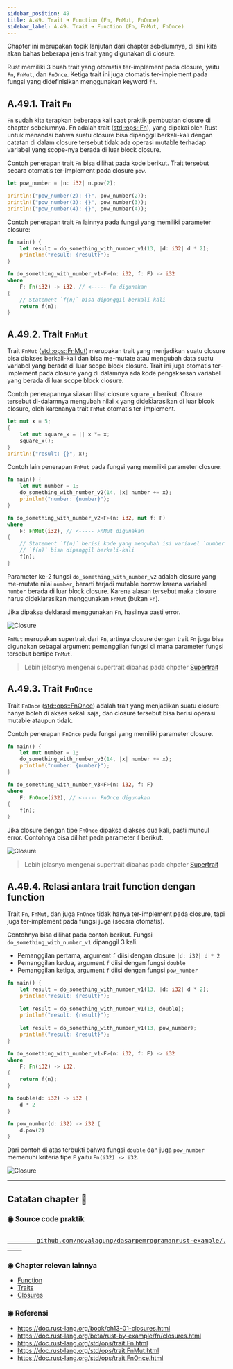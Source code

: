 ```yaml
---
sidebar_position: 49
title: A.49. Trait ➜ Function (Fn, FnMut, FnOnce)
sidebar_label: A.49. Trait ➜ Function (Fn, FnMut, FnOnce)
---
```


Chapter ini merupakan topik lanjutan dari chapter sebelumnya, di sini kita akan bahas beberapa jenis trait yang digunakan di closure.

Rust memiliki 3 buah trait yang otomatis ter-implement pada closure, yaitu `Fn`, `FnMut`, dan `FnOnce`. Ketiga trait ini juga otomatis ter-implement pada fungsi yang didefinisikan menggunakan keyword `fn`.

## A.49.1. Trait `Fn`

`Fn` sudah kita terapkan beberapa kali saat praktik pembuatan closure di chapter sebelumnya. Fn adalah trait ([std::ops::Fn](https://doc.rust-lang.org/std/ops/trait.Fn.html)), yang dipakai oleh Rust untuk menandai bahwa suatu closure bisa dipanggil berkali-kali dengan catatan di dalam closure tersebut tidak ada operasi mutable terhadap variabel yang scope-nya berada di luar block closure.

Contoh penerapan trait `Fn` bisa dilihat pada kode berikut. Trait tersebut secara otomatis ter-implement pada closure `pow`.

```rust
let pow_number = |n: i32| n.pow(2);

println!("pow_number(2): {}", pow_number(2));
println!("pow_number(3): {}", pow_number(3));
println!("pow_number(4): {}", pow_number(4));
```

Contoh penerapan trait `Fn` lainnya pada fungsi yang memiliki parameter closure:

```rust
fn main() {
    let result = do_something_with_number_v1(13, |d: i32| d * 2);
    println!("result: {result}");
}

fn do_something_with_number_v1<F>(n: i32, f: F) -> i32
where
    F: Fn(i32) -> i32, // <----- Fn digunakan
{
    // Statement `f(n)` bisa dipanggil berkali-kali
    return f(n);
}
```

## A.49.2. Trait `FnMut`

Trait `FnMut` ([std::ops::FnMut](https://doc.rust-lang.org/std/ops/trait.FnMut.html)) merupakan trait yang menjadikan suatu closure bisa diakses berkali-kali dan bisa me-mutate atau mengubah data suatu variabel yang berada di luar scope block closure. Trait ini juga otomatis ter-implement pada closure yang di dalamnya ada kode pengaksesan variabel yang berada di luar scope block closure.

Contoh penerapannya silakan lihat closure `square_x` berikut. Closure tersebut di-dalamnya mengubah nilai `x` yang dideklarasikan di luar blcok closure, oleh karenanya trait `FnMut` otomatis ter-implement.

```rust
let mut x = 5;
{
    let mut square_x = || x *= x;
    square_x();
}
println!("result: {}", x);
```

Contoh lain penerapan `FnMut` pada fungsi yang memiliki parameter closure:

```rust
fn main() {
    let mut number = 1;
    do_something_with_number_v2(14, |x| number += x);
    println!("number: {number}");
}

fn do_something_with_number_v2<F>(n: i32, mut f: F)
where
    F: FnMut(i32), // <----- FnMut digunakan
{
    // Statement `f(n)` berisi kode yang mengubah isi variavel `number` (mutable).
    // `f(n)` bisa dipanggil berkali-kali
    f(n);
}
```

Parameter ke-2 fungsi `do_something_with_number_v2` adalah closure yang me-mutate nilai `number`, berarti terjadi mutable borrow karena variabel `number` berada di luar block closure. Karena alasan tersebut maka closure harus dideklarasikan menggunakan `FnMut` (bukan `Fn`).

Jika dipaksa deklarasi menggunakan `Fn`, hasilnya pasti error.

![Closure](img/trait-function-1.png)

`FnMut` merupakan supertrait dari `Fn`, artinya closure dengan trait `Fn` juga bisa digunakan sebagai argument pemanggilan fungsi di mana parameter fungsi tersebut bertipe `FnMut`.

> Lebih jelasnya mengenai supertrait dibahas pada chpater [Supertrait](#/wip/supertrait)

## A.49.3. Trait `FnOnce`

Trait `FnOnce` ([std::ops::FnOnce](https://doc.rust-lang.org/std/ops/trait.FnOnce.html)) adalah trait yang menjadikan suatu closure hanya boleh di akses sekali saja, dan closure tersebut bisa berisi operasi mutable ataupun tidak.

Contoh penerapan `FnOnce` pada fungsi yang memiliki parameter closure.

```rust
fn main() {
    let mut number = 1;
    do_something_with_number_v3(14, |x| number += x);
    println!("number: {number}");
}

fn do_something_with_number_v3<F>(n: i32, f: F)
where
    F: FnOnce(i32), // <----- FnOnce digunakan
{
    f(n);
}
```

Jika closure dengan tipe `FnOnce` dipaksa diakses dua kali, pasti muncul error. Contohnya bisa dilihat pada parameter `f` berikut.

![Closure](img/trait-function-2.png)

> Lebih jelasnya mengenai supertrait dibahas pada chpater [Supertrait](#/wip/supertrait)

## A.49.4. Relasi antara trait function dengan function

Trait `Fn`, `FnMut`, dan juga `FnOnce` tidak hanya ter-implement pada closure, tapi juga ter-implement pada fungsi juga (secara otomatis).

Contohnya bisa dilihat pada contoh berikut. Fungsi `do_something_with_number_v1` dipanggil 3 kali.

- Pemanggilan pertama, argument `f` diisi dengan closure `|d: i32| d * 2`
- Pemanggilan kedua, argument `f` diisi dengan fungsi `double`
- Pemanggilan ketiga, argument `f` diisi dengan fungsi `pow_number`

```rust
fn main() {
    let result = do_something_with_number_v1(13, |d: i32| d * 2);
    println!("result: {result}");
    
    let result = do_something_with_number_v1(13, double);
    println!("result: {result}");
    
    let result = do_something_with_number_v1(13, pow_number);
    println!("result: {result}");
}

fn do_something_with_number_v1<F>(n: i32, f: F) -> i32
where
    F: Fn(i32) -> i32,
{
    return f(n);
}

fn double(d: i32) -> i32 {
    d * 2
}

fn pow_number(d: i32) -> i32 {
    d.pow(2)
}
```

Dari contoh di atas terbukti bahwa fungsi `double` dan juga `pow_number` memenuhi kriteria tipe `F` yaitu `Fn(i32) -> i32`.

![Closure](img/trait-function-3.png)

---

## Catatan chapter 📑

### ◉ Source code praktik

<pre>
    <a href="https://github.com/novalagung/dasarpemrogramanrust-example/tree/master/trait_function">
        github.com/novalagung/dasarpemrogramanrust-example/../trait_function
    </a>
</pre>

### ◉ Chapter relevan lainnya

- [Function](/basic/function)
- [Traits](/basic/traits)
- [Closures](/basic/closures)

### ◉ Referensi

- https://doc.rust-lang.org/book/ch13-01-closures.html
- https://doc.rust-lang.org/beta/rust-by-example/fn/closures.html
- https://doc.rust-lang.org/std/ops/trait.Fn.html
- https://doc.rust-lang.org/std/ops/trait.FnMut.html
- https://doc.rust-lang.org/std/ops/trait.FnOnce.html

